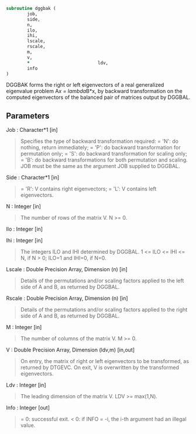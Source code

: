 ```fortran
subroutine dggbak (
		job,
		side,
		n,
		ilo,
		ihi,
		lscale,
		rscale,
		m,
		v,
		*                          ldv,
		info
)
```

 DGGBAK forms the right or left eigenvectors of a real generalized
 eigenvalue problem A*x = lambda*B*x, by backward transformation on
 the computed eigenvectors of the balanced pair of matrices output by
 DGGBAL.

## Parameters
Job : Character*1 [in]
> Specifies the type of backward transformation required:
> = 'N':  do nothing, return immediately;
> = 'P':  do backward transformation for permutation only;
> = 'S':  do backward transformation for scaling only;
> = 'B':  do backward transformations for both permutation and
> scaling.
> JOB must be the same as the argument JOB supplied to DGGBAL.

Side : Character*1 [in]
> = 'R':  V contains right eigenvectors;
> = 'L':  V contains left eigenvectors.

N : Integer [in]
> The number of rows of the matrix V.  N >= 0.

Ilo : Integer [in]

Ihi : Integer [in]
> The integers ILO and IHI determined by DGGBAL.
> 1 <= ILO <= IHI <= N, if N > 0; ILO=1 and IHI=0, if N=0.

Lscale : Double Precision Array, Dimension (n) [in]
> Details of the permutations and/or scaling factors applied
> to the left side of A and B, as returned by DGGBAL.

Rscale : Double Precision Array, Dimension (n) [in]
> Details of the permutations and/or scaling factors applied
> to the right side of A and B, as returned by DGGBAL.

M : Integer [in]
> The number of columns of the matrix V.  M >= 0.

V : Double Precision Array, Dimension (ldv,m) [in,out]
> On entry, the matrix of right or left eigenvectors to be
> transformed, as returned by DTGEVC.
> On exit, V is overwritten by the transformed eigenvectors.

Ldv : Integer [in]
> The leading dimension of the matrix V. LDV >= max(1,N).

Info : Integer [out]
> = 0:  successful exit.
> < 0:  if INFO = -i, the i-th argument had an illegal value.

